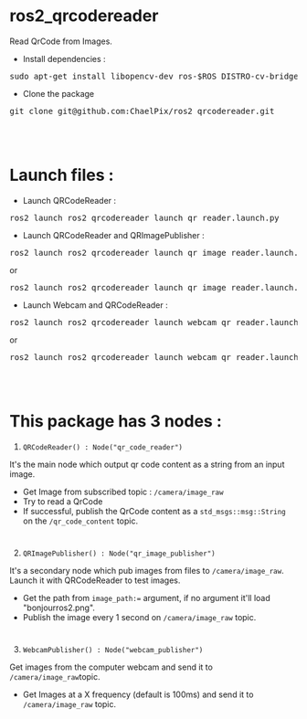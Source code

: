 # ros2_qrcodereader
Read QrCode from Images.

- Install dependencies :
<pre>sudo apt-get install libopencv-dev ros-$ROS_DISTRO-cv-bridge libzbar-dev</pre>
- Clone the package
<pre>git clone git@github.com:ChaelPix/ros2_qrcodereader.git</pre>

<br>
<br>
  
 
# Launch files :

+ Launch QRCodeReader :
<pre>ros2 launch ros2_qrcodereader launch_qr_reader.launch.py</pre>

+ Launch QRCodeReader and QRImagePublisher :
<pre>ros2 launch ros2_qrcodereader launch_qr_image_reader.launch.py</pre>
or
<pre>ros2 launch ros2_qrcodereader launch_qr_image_reader.launch.py image_path:=$HOME/path/to/image.png</pre>

+ Launch Webcam and QRCodeReader :
<pre>ros2 launch ros2_qrcodereader launch_webcam_qr_reader.launch.py</pre>
or
<pre>ros2 launch ros2_qrcodereader launch_webcam_qr_reader.launch.py frequency:=2000</pre>

<br>
<br>


# This package has 3 nodes :
1. `QRCodeReader() : Node("qr_code_reader")`

It's the main node which output qr code content as a string from an input image.
- Get Image from subscribed topic : `/camera/image_raw` 
- Try to read a QrCode
-  If successful, publish the QrCode content as a `std_msgs::msg::String` on the `/qr_code_content` topic.

#
2. `QRImagePublisher() : Node("qr_image_publisher")`

It's a secondary node which pub images from files to `/camera/image_raw`. Launch it with QRCodeReader to test images.
- Get the path from `image_path:=` argument, if no argument it'll load "bonjourros2.png".
- Publish the image every 1 second on `/camera/image_raw` topic.

#
3. `WebcamPublisher() : Node("webcam_publisher")`

Get images from the computer webcam and send it to `/camera/image_raw`topic. 
- Get Images at a X frequency (default is 100ms) and send it to `/camera/image_raw` topic.
